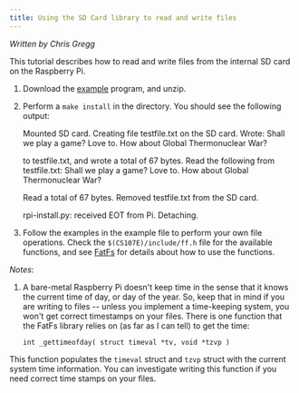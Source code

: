 ```yaml
---
title: Using the SD Card library to read and write files
---
```


*Written by Chris Gregg*

This tutorial describes how to read and write files from the internal SD card on the Raspberry Pi.

1. Download the [example](sd_example.zip) program, and unzip.
2. Perform a `make install` in the directory. You should see the following output:


    Mounted SD card.
    Creating file testfile.txt on the SD card.
    Wrote:
    Shall we play a game?
    Love to. How about Global Thermonuclear War?
    
    
    to testfile.txt, and wrote a total of 67 bytes.
    Read the following from testfile.txt:
    Shall we play a game?
    Love to. How about Global Thermonuclear War?
    
    
    Read a total of 67 bytes.
    Removed testfile.txt from the SD card.
    
    
    rpi-install.py: received EOT from Pi. Detaching.

3. Follow the examples in the example file to perform your own file operations. Check the `$(CS107E)/include/ff.h` file for the available functions, and see <a href="http://elm-chan.org/fsw/ff/00index_e.html">FatFs</a> for details about how to use the functions.

*Notes*:
1. A bare-metal Raspberry Pi doesn't keep time in the sense that it knows the current time of day, or day of the year. So, keep that in mind if you are writing to files -- unless you implement a time-keeping system, you won't get correct timestamps on your files. There is one function that the FatFs library relies on (as far as I can tell) to get the time:

    `int _gettimeofday( struct timeval *tv, void *tzvp )`

This function populates the `timeval` struct and `tzvp` struct with the current system time information. You can investigate writing this function if you need correct time stamps on your files. 
